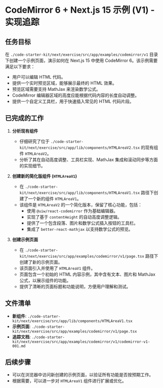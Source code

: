 # CodeMirror 6 + Next.js 15 示例 (V1) - 实现追踪

## 任务目标

在 `./code-starter-kit/next/exercise/src/app/examples/codemirror/v1` 目录下创建一个示例页面，演示如何在 Next.js 15 中使用 CodeMirror 6。该示例需要满足以下要求：

- 用户可以编辑 HTML 代码。
- 提供一个实时预览区域，能够展示最终的 HTML 效果。
- 预览区域需要支持 MathJax 来渲染数学公式。
- CodeMirror 编辑器区域的高度应能根据代码内容的长度自动调整。
- 提供一个自定义工具栏，用于快速插入常见的 HTML 代码片段。

## 已完成的工作

1.  **分析现有组件**

    - 仔细研究了位于 `./code-starter-kit/next/exercise/src/app/lib/components/HTMLAreaV2.tsx` 的现有组件 `HTMLAreaV2`。
    - 分析了其在自动高度调整、工具栏实现、MathJax 集成和滚动同步等方面的实现细节。

2.  **创建新的简化版组件 (`HTMLAreaV1`)**

    - 在 `./code-starter-kit/next/exercise/src/app/lib/components/HTMLAreaV1.tsx` 路径下创建了一个新的组件 `HTMLAreaV1`。
    - 该组件是 `HTMLAreaV2` 的一个简化版本，保留了核心功能，包括：
      - 使用 `@uiw/react-codemirror` 作为基础编辑器。
      - 实现了基于 `contentHeight` 的自动高度调整逻辑。
      - 提供了一个包含段落、图片和数学公式插入按钮的工具栏。
      - 集成了 `better-react-mathjax` 以支持数学公式的预览。

3.  **创建示例页面**
    - 在 `./code-starter-kit/next/exercise/src/app/examples/codemirror/v1/page.tsx` 路径下创建了新的示例页面。
    - 该页面引入并使用了 `HTMLAreaV1` 组件。
    - 页面包含一个初始的 HTML 内容示例，其中含有文本、图片和 MathJax 公式，以展示组件的功能。
    - 提供了清晰的页面标题和功能说明，方便用户理解和测试。

## 文件清单

- **新组件**: `./code-starter-kit/next/exercise/src/app/lib/components/HTMLAreaV1.tsx`
- **示例页面**: `./code-starter-kit/next/exercise/src/app/examples/codemirror/v1/page.tsx`
- **追踪文档**: `./code-starter-kit/next/exercise/src/app/examples/codemirror/v1/codemirror-v1-001.md`

## 后续步骤

- 可以在浏览器中访问新创建的示例页面，以验证所有功能是否按预期工作。
- 根据需要，可以进一步对 `HTMLAreaV1` 组件进行扩展或优化。
